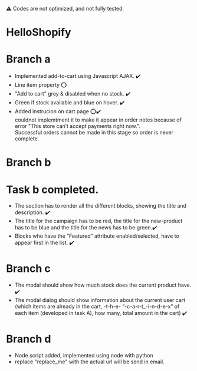 ⚠️ Codes are not optimized, and not fully tested. 

# HelloShopify
# Branch a 
  * Implemented add-to-cart using Javascript AJAX. ✔️ </br>
  * Line item property ⭕
  * "Add to cart" grey & disabled when no stock. ✔️ </br>
  * Green if stock available and blue on hover. ✔️ </br>
  * Added instrucion on cart page ⭕✔️  </br> 
        couldnot implemtment it to make it appear in order notes because of error "This store can’t accept payments right now.".         
        Successful orders cannot be made in this stage so order is never complete. 

# Branch b 
# Task b completed.
  * The section has to render all the different blocks, showing the title and description. ✔️ </br>
  * The title for the campaign has to be red, the title for the new-product has to be blue and the title for the news has to be green.✔️ </br>
  * Blocks who have the “Featured” attribute enabled/selected, have to appear first in the list. ✔️ </br>

# Branch c
* The modal should show how much stock does the current product have. ✔️ </br>
* The modal dialog should show information about the current user cart (which items are 
already in the cart, -t-h-e- “-c-a-r-t_-i-n-d-e-x” of each item (developed in task A), how many, total 
amount in the cart) ✔️ </br>

# Branch d
* Node script added, implemented using node with python
* replace "replace_me" with the actual url will be send in email.


